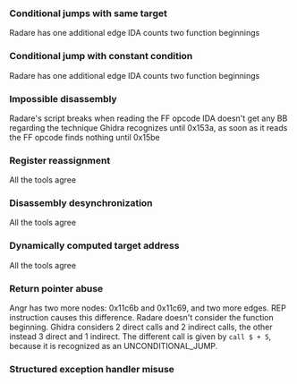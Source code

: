 ### Conditional jumps with same target

Radare has one additional edge
IDA counts two function beginnings

### Conditional jump with constant condition

Radare has one additional edge
IDA counts two function beginnings

### Impossible disassembly

Radare's script breaks when reading the FF opcode
IDA doesn't get any BB regarding the technique
Ghidra recognizes until 0x153a, as soon as it reads the FF opcode finds nothing until 0x15be 

### Register reassignment

All the tools agree

### Disassembly desynchronization

All the tools agree

### Dynamically computed target address

All the tools agree

### Return pointer abuse

Angr has two more nodes: 0x11c6b and 0x11c69, and two more edges. REP instruction causes this difference.
Radare doesn't consider the function beginning.
Ghidra considers 2 direct calls and 2 indirect calls, the other instead 3 direct and 1 indirect.
The different call is given by `call $ + 5`, because it is recognized as an UNCONDITIONAL_JUMP.

### Structured exception handler misuse

